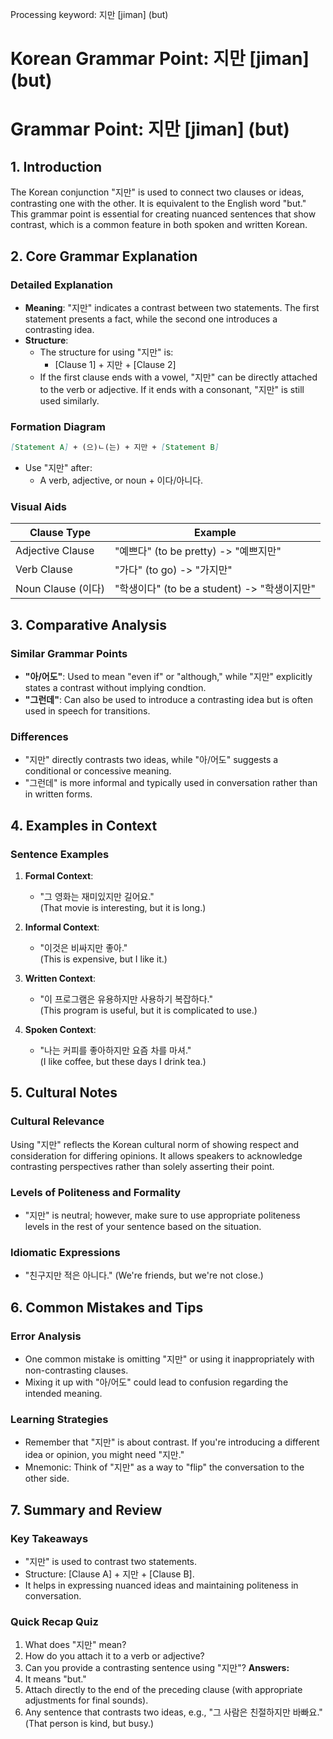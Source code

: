 Processing keyword: 지만 [jiman] (but)
# Korean Grammar Point: 지만 [jiman] (but)
# Grammar Point: 지만 [jiman] (but)
## 1. Introduction
The Korean conjunction "지만" is used to connect two clauses or ideas, contrasting one with the other. It is equivalent to the English word "but." This grammar point is essential for creating nuanced sentences that show contrast, which is a common feature in both spoken and written Korean.
## 2. Core Grammar Explanation
### Detailed Explanation
- **Meaning**: "지만" indicates a contrast between two statements. The first statement presents a fact, while the second one introduces a contrasting idea.
- **Structure**: 
    - The structure for using "지만" is:
      - [Clause 1] + 지만 + [Clause 2]
    - If the first clause ends with a vowel, "지만" can be directly attached to the verb or adjective. If it ends with a consonant, "지만" is still used similarly.
  
### Formation Diagram
```markdown
[Statement A] + (으)ㄴ(는) + 지만 + [Statement B]
```
- Use "지만" after:
    - A verb, adjective, or noun + 이다/아니다.
  
### Visual Aids
| Clause Type         | Example                               |
|---------------------|---------------------------------------|
| Adjective Clause    | "예쁘다" (to be pretty) -> "예쁘지만" |
| Verb Clause         | "가다" (to go) -> "가지만"           |
| Noun Clause (이다)  | "학생이다" (to be a student) -> "학생이지만" |
## 3. Comparative Analysis
### Similar Grammar Points
- **"아/어도"**: Used to mean "even if" or "although," while "지만" explicitly states a contrast without implying condtion.
- **"그런데"**: Can also be used to introduce a contrasting idea but is often used in speech for transitions.
### Differences
- "지만" directly contrasts two ideas, while "아/어도" suggests a conditional or concessive meaning.
- "그런데" is more informal and typically used in conversation rather than in written forms.
## 4. Examples in Context
### Sentence Examples
1. **Formal Context**:
   - "그 영화는 재미있지만 길어요."  
   (That movie is interesting, but it is long.)
  
2. **Informal Context**:
   - "이것은 비싸지만 좋아."  
   (This is expensive, but I like it.)
3. **Written Context**:
   - "이 프로그램은 유용하지만 사용하기 복잡하다."  
   (This program is useful, but it is complicated to use.)
4. **Spoken Context**:
   - "나는 커피를 좋아하지만 요즘 차를 마셔."  
   (I like coffee, but these days I drink tea.)
## 5. Cultural Notes
### Cultural Relevance
Using "지만" reflects the Korean cultural norm of showing respect and consideration for differing opinions. It allows speakers to acknowledge contrasting perspectives rather than solely asserting their point.
### Levels of Politeness and Formality
- "지만" is neutral; however, make sure to use appropriate politeness levels in the rest of your sentence based on the situation.
### Idiomatic Expressions
- "친구지만 적은 아니다." (We're friends, but we're not close.)
  
## 6. Common Mistakes and Tips
### Error Analysis
- One common mistake is omitting "지만" or using it inappropriately with non-contrasting clauses.
- Mixing it up with "아/어도" could lead to confusion regarding the intended meaning.
### Learning Strategies
- Remember that "지만" is about contrast. If you're introducing a different idea or opinion, you might need "지만."
- Mnemonic: Think of "지만" as a way to "flip" the conversation to the other side.
## 7. Summary and Review
### Key Takeaways
- "지만" is used to contrast two statements.
- Structure: [Clause A] + 지만 + [Clause B].
- It helps in expressing nuanced ideas and maintaining politeness in conversation.
### Quick Recap Quiz
1. What does "지만" mean?
2. How do you attach it to a verb or adjective?
3. Can you provide a contrasting sentence using "지만"?
**Answers:**
1. It means "but."
2. Attach directly to the end of the preceding clause (with appropriate adjustments for final sounds).
3. Any sentence that contrasts two ideas, e.g., "그 사람은 친절하지만 바빠요." (That person is kind, but busy.)

